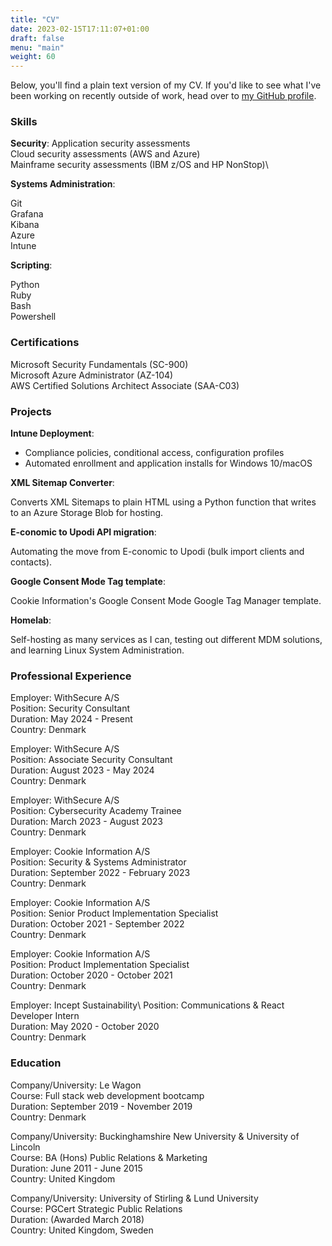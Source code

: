```yaml
---
title: "CV"
date: 2023-02-15T17:11:07+01:00
draft: false
menu: "main"
weight: 60
---
```

Below, you'll find a plain text version of my CV. If you'd like to see what I've been working on recently outside of work, head over to [ my GitHub profile](https://github.com/fitzsimonsjl).

### Skills

**Security**:
Application security assessments\
Cloud security assessments (AWS and Azure)\
Mainframe security assessments (IBM z/OS and HP NonStop)\

**Systems Administration**:

Git\
Grafana\
Kibana\
Azure\
Intune

**Scripting**:

Python\
Ruby\
Bash\
Powershell

### Certifications

Microsoft Security Fundamentals (SC-900)\
Microsoft Azure Administrator (AZ-104)\
AWS Certified Solutions Architect Associate (SAA-C03)

### Projects

**Intune Deployment**: 
- Compliance policies, conditional access, configuration profiles
- Automated enrollment and application installs for Windows 10/macOS

**XML Sitemap Converter**: 

Converts XML Sitemaps to plain HTML using a Python function that writes to an Azure Storage Blob for hosting.

**E-conomic to Upodi API migration**:

Automating the move from E-conomic to Upodi (bulk import clients and contacts).

**Google Consent Mode Tag template**:

Cookie Information's Google Consent Mode Google Tag Manager template.

**Homelab**:

Self-hosting as many services as I can, testing out different MDM solutions, and learning Linux System Administration.

### Professional Experience

Employer: WithSecure A/S\
Position: Security Consultant\
Duration: May 2024 - Present\
Country: Denmark

Employer: WithSecure A/S\
Position: Associate Security Consultant\
Duration: August 2023 - May 2024\
Country: Denmark

Employer: WithSecure A/S\
Position: Cybersecurity Academy Trainee\
Duration: March 2023 - August 2023\
Country: Denmark

Employer: Cookie Information A/S\
Position: Security & Systems Administrator\
Duration: September 2022 - February 2023\
Country: Denmark

Employer: Cookie Information A/S\
Position: Senior Product Implementation Specialist\
Duration: October 2021 - September 2022\
Country: Denmark

Employer: Cookie Information A/S\
Position: Product Implementation Specialist\
Duration: October 2020 - October 2021\
Country: Denmark

Employer: Incept Sustainability\ 
Position: Communications & React Developer Intern\
Duration: May 2020 - October 2020\
Country: Denmark

### Education

Company/University: Le Wagon\
Course: Full stack web development bootcamp\
Duration: September 2019 - November 2019\
Country: Denmark

Company/University: Buckinghamshire New University & University of Lincoln\
Course: BA (Hons) Public Relations & Marketing\
Duration: June 2011 - June 2015\
Country: United Kingdom

Company/University: University of Stirling & Lund University\
Course: PGCert Strategic Public Relations\
Duration: (Awarded March 2018)\
Country: United Kingdom, Sweden
